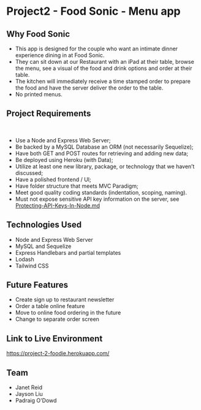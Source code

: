 # Project2 - Food Sonic - Menu app

## Why Food Sonic

* This app is designed for the couple who want an intimate dinner experience dining in at Food Sonic.
* They can sit down at our Restaurant with an iPad at their table, browse the menu, see a visual of the food and drink options and order at their table.
* The kitchen will immediately receive a time stamped order to prepare the food and have the server deliver the order to the table.
* No printed menus.

## Project Requirements
​
* Use a Node and Express Web Server;
​
* Be backed by a MySQL Database an ORM (not necessarily Sequelize);
​
* Have both GET and POST routes for retrieving and adding new data;
​
* Be deployed using Heroku (with Data);
​
* Utilize at least one new library, package, or technology that we haven’t discussed;
​
* Have a polished frontend / UI;
​
* Have folder structure that meets MVC Paradigm;
​
* Meet good quality coding standards (indentation, scoping, naming).
​
* Must not expose sensitive API key information on the server, see [Protecting-API-Keys-In-Node.md](../../../10-nodejs/03-Supplemental/Protecting-API-Keys-In-Node.md)

## Technologies Used

* Node and Express Web Server
* MySQL and Sequelize
* Express Handlebars and partial templates
* Lodash
* Tailwind CSS

## Future Features

* Create sign up to restaurant newsletter
* Order a table online feature
* Move to online food ordering in the future
* Change to separate order screen

## Link to Live Environment

https://project-2-foodie.herokuapp.com/

## Team
* Janet Reid
* Jayson Liu
* Padraig O'Dowd
